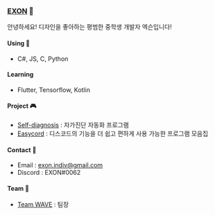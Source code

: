 ### [EXON](https://github-readme-stats.anuraghazra1.vercel.app/api?username=1-EXON&show_icons=true&title_color=fff&icon_color=79ff97&text_color=9f9f9f&bg_color=151515) 👋
안녕하세요! 디자인을 좋아하는 평범한 중학생 개발자 엑슨입니다!

#### Using 🧪
- C#, JS, C, Python

#### Learning
- Flutter, Tensorflow, Kotlin

#### Project 🎮
- [Self-diagnosis](https://github.com/1-EXON/Self-diagnosis) : 자가진단 자동화 프로그램
- [Easycord](https://github.com/1-EXON/EasyCord) : 디스코드의 기능을 더 쉽고 편하게 사용 가능한 프로그램 모음집

#### Contact 📢
- Email : exon.indiv@gmail.com
- Discord : EXON#0062

#### Team 💎
- [Team WAVE](https://teamwv.ml) : 팀장
